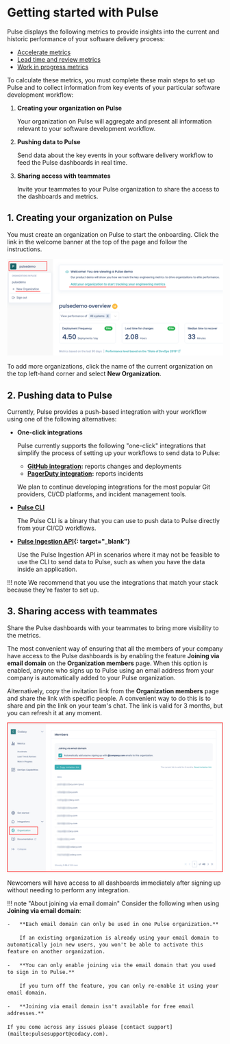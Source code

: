 # Getting started with Pulse

Pulse displays the following metrics to provide insights into the current and historic performance of your software delivery process:

-   [Accelerate metrics](metrics/accelerate.md)
-   [Lead time and review metrics](metrics/lead-time-reviews.md)
-   [Work in progress metrics](metrics/work-in-progress.md)

To calculate these metrics, you must complete these main steps to set up Pulse and to collect information from key events of your particular software development workflow:

1.  **Creating your organization on Pulse**

    Your organization on Pulse will aggregate and present all information relevant to your software development workflow.

1.  **Pushing data to Pulse**

    Send data about the key events in your software delivery workflow to feed the Pulse dashboards in real time.

1.  **Sharing access with teammates**

    Invite your teammates to your Pulse organization to share the access to the dashboards and metrics.

## 1. Creating your organization on Pulse

You must create an organization on Pulse to start the onboarding. Click the link in the welcome banner at the top of the page and follow the instructions.

![Adding a new organization on Pulse](images/organization-add.png)

To add more organizations, click the name of the current organization on the top left-hand corner and select **New Organization**.

## 2. Pushing data to Pulse

Currently, Pulse provides a push-based integration with your workflow using one of the following alternatives:

-   **One-click integrations**

    Pulse currently supports the following "one-click" integrations that simplify the process of setting up your workflows to send data to Pulse:

    -   **[GitHub integration](one-click-integrations/github-integration.md):** reports changes and deployments
    -   **[PagerDuty integration](one-click-integrations/pagerduty-integration.md):** reports incidents

    We plan to continue developing integrations for the most popular Git providers, CI/CD platforms, and incident management tools.

-   **[Pulse CLI](cli/cli.md)**

    The Pulse CLI is a binary that you can use to push data to Pulse directly from your CI/CD workflows.

-   **[Pulse Ingestion API](https://ingestion.pulse.codacy.com/v1/api-docs){: target="_blank"}**

    Use the Pulse Ingestion API in scenarios where it may not be feasible to use the CLI to send data to Pulse, such as when you have the data inside an application.

!!! note
    We recommend that you use the integrations that match your stack because they're faster to set up.

## 3. Sharing access with teammates

Share the Pulse dashboards with your teammates to bring more visibility to the metrics.

The most convenient way of ensuring that all the members of your company have access to the Pulse dashboards is by enabling the feature **Joining via email domain** on the **Organization members** page. When this option is enabled, anyone who signs up to Pulse using an email address from your company is automatically added to your Pulse organization.

Alternatively, copy the invitation link from the **Organization members** page and share the link with specific people. A convenient way to do this is to share and pin the link on your team's chat. The link is valid for 3 months, but you can refresh it at any moment.

![Adding organization members](images/joining-email-domain.png)

Newcomers will have access to all dashboards immediately after signing up without needing to perform any integration.

!!! note "About joining via email domain"
    Consider the following when using **Joining via email domain**:

    -   **Each email domain can only be used in one Pulse organization.**

        If an existing organization is already using your email domain to automatically join new users, you won't be able to activate this feature on another organization.

    -   **You can only enable joining via the email domain that you used to sign in to Pulse.**

        If you turn off the feature, you can only re-enable it using your email domain.

    -   **Joining via email domain isn't available for free email addresses.**

    If you come across any issues please [contact support](mailto:pulsesupport@codacy.com).
